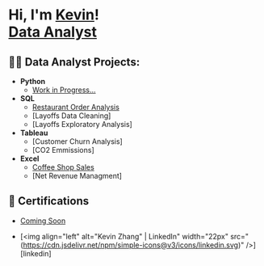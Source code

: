 <h1>Hi, I'm <a href="https://www.linkedin.com/in/kevinzhang001/">Kevin</a>! <br/>
<a href="https://github.com/kzha0676">Data Analyst</a></h1>

<h2>👨‍💻 Data Analyst Projects:</h2>

- <b>Python</b>
  - [Work in Progress...]()
- <b>SQL</b>
  - [Restaurant Order Analysis](https://github.com/kzha0676/Restaurant_OrderAnalysis)
  - [Layoffs Data Cleaning]
  - [Layoffs Exploratory Analysis]
- <b>Tableau</b>
  - [Customer Churn Analysis]
  - [CO2 Emmissions]
- <b>Excel</b>
  - [Coffee Shop Sales](https://github.com/kzha0676/Coffee_shop_sales)
  - [Net Revenue Managment]

<h2>📜 Certifications</h2>

- [Coming Soon]()

- [<img align="left" alt="Kevin Zhang" | LinkedIn" width="22px" src="(https://cdn.jsdelivr.net/npm/simple-icons@v3/icons/linkedin.svg)" />][linkedin]
<!--

<h2> 🤳 Connect with me:</h2>



- [linkedin]: https://linkedin.com/in/kevinzhang001

**kzha0676/kzha0676** is a ✨ _special_ ✨ repository because its `README.md` (this file) appears on your GitHub profile.

Here are some ideas to get you started:

- 🔭 I’m currently working on ...
- 🌱 I’m currently learning ...
- 👯 I’m looking to collaborate on ...
- 🤔 I’m looking for help with ...
- 💬 Ask me about ...
- 📫 How to reach me: ...
- 😄 Pronouns: ...
- ⚡ Fun fact: ...
-->
